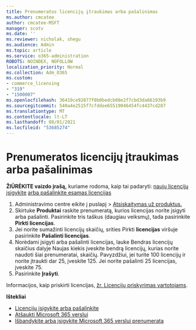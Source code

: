 ```yaml
---
title: Prenumeratos licencijų įtraukimas arba pašalinimas
ms.author: cmcatee
author: cmcatee-MSFT
manager: scotv
ms.date: ''
ms.reviewer: nicholak, shegu
ms.audience: Admin
ms.topic: article
ms.service: o365-administration
ROBOTS: NOINDEX, NOFOLLOW
localization_priority: Normal
ms.collection: Adm_O365
ms.custom:
- commerce_licensing
- "319"
- "1500007"
ms.openlocfilehash: 36419ce92877f0b0bedcb08e2f7cbd3da66193b9
ms.sourcegitcommit: 540a4e2515f7cfddee65519046454fc4437cd287
ms.translationtype: MT
ms.contentlocale: lt-LT
ms.lasthandoff: 08/01/2021
ms.locfileid: "53685274"
---
```

# <a name="add-or-remove-licenses-for-your-subscription"></a>Prenumeratos licencijų įtraukimas arba pašalinimas

**ŽIŪRĖKITE vaizdo įrašą,** kuriame rodoma, kaip tai padaryti: [naujų licencijų įsigykite](https://go.microsoft.com/fwlink/p/?linkid=2154857) [arba pašalinkite esamas licencijas](https://go.microsoft.com/fwlink/p/?linkid=2154938)

1. Administravimo centre eikite į puslapį  >  [Atsiskaitymas už produktus.](https://go.microsoft.com/fwlink/p/?linkid=842054)
2. Skirtuke **Produktai** raskite prenumeratą, kurios licencijas norite įsigyti arba pašalinti. Pasirinkite tris taškus (daugiau veiksmų), tada pasirinkite **Pirkti licencijas**.
3. Jei norite sumažinti licencijų skaičių, srities Pirkti **licencijas** viršuje pasirinkite **Pašalinti licencijas**.
4. Norėdami įsigyti arba pašalinti  licencijas,  lauke Bendras licencijų skaičius dalyje Naujas kiekis įveskite bendrą licencijų, kurias norite naudoti šiai prenumeratai, skaičių. Pavyzdžiui, jei turite 100 licencijų ir norite įtraukti dar 25, įveskite 125. Jei norite pašalinti 25 licencijas, įveskite 75.
5. Pasirinkite **Įrašyti**.

Informacijos, kaip priskirti licencijas, [žr. Licencijų priskyrimas vartotojams](/microsoft-365/admin/manage/assign-licenses-to-users).

**Ištekliai**
  
- [Licencijų įsigykite arba pašalinkite](/microsoft-365/commerce/licenses/buy-licenses)
- [Atšaukti Microsoft 365 verslui](/microsoft-365/commerce/subscriptions/cancel-your-subscription)
- [Išbandykite arba įsigykite Microsoft 365 verslui prenumeratą](/microsoft-365/commerce/try-or-buy-microsoft-365)